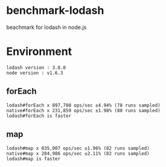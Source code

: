 # benchmark-lodash
beachmark for lodash in node.js
# Environment
```
lodash version : 3.8.0
node version : v1.6.3
```
## forEach
```
lodash#forEach x 897,780 ops/sec ±4.94% (78 runs sampled)
native#forEach x 231,859 ops/sec ±1.98% (80 runs sampled)
lodash#forEach is faster
```
## map
```
lodash#map x 835,007 ops/sec ±1.96% (82 runs sampled)
native#map x 204,986 ops/sec ±2.11% (82 runs sampled)
lodash#map is faster
```
